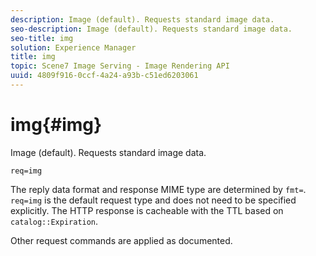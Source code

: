 ```yaml
---
description: Image (default). Requests standard image data.
seo-description: Image (default). Requests standard image data.
seo-title: img
solution: Experience Manager
title: img
topic: Scene7 Image Serving - Image Rendering API
uuid: 4809f916-0ccf-4a24-a93b-c51ed6203061
---
```


# img{#img}

Image (default). Requests standard image data.

 `req=img`

The reply data format and response MIME type are determined by `fmt=`. `req=img` is the default request type and does not need to be specified explicitly. The HTTP response is cacheable with the TTL based on `catalog::Expiration`.

Other request commands are applied as documented. 

